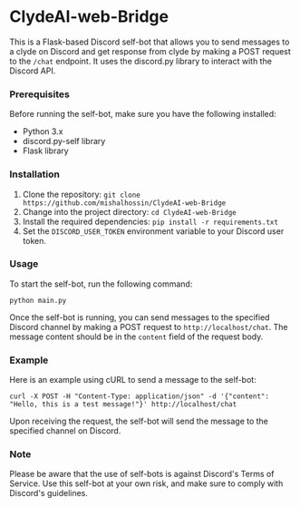 # ClydeAI-web-Bridge

This is a Flask-based Discord self-bot that allows you to send messages to a clyde on Discord and get response from clyde by making a POST request to the `/chat` endpoint. It uses the discord.py library to interact with the Discord API.

### Prerequisites

Before running the self-bot, make sure you have the following installed:
- Python 3.x
- discord.py-self library
- Flask library

### Installation

1. Clone the repository: `git clone https://github.com/mishalhossin/ClydeAI-web-Bridge`
2. Change into the project directory: `cd ClydeAI-web-Bridge`
3. Install the required dependencies: `pip install -r requirements.txt`
4. Set the `DISCORD_USER_TOKEN` environment variable to your Discord user token.

### Usage

To start the self-bot, run the following command:

```
python main.py
```

Once the self-bot is running, you can send messages to the specified Discord channel by making a POST request to `http://localhost/chat`. The message content should be in the `content` field of the request body.

### Example

Here is an example using cURL to send a message to the self-bot:

```
curl -X POST -H "Content-Type: application/json" -d '{"content": "Hello, this is a test message!"}' http://localhost/chat
```

Upon receiving the request, the self-bot will send the message to the specified channel on Discord.

### Note

Please be aware that the use of self-bots is against Discord's Terms of Service. Use this self-bot at your own risk, and make sure to comply with Discord's guidelines.
